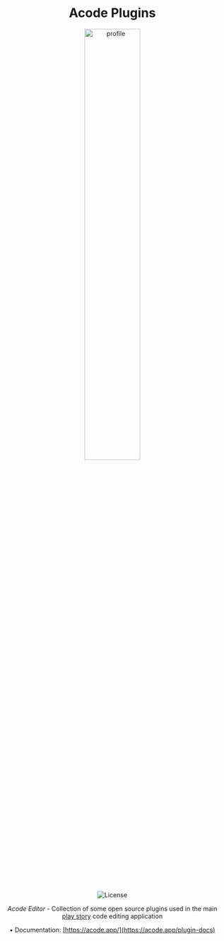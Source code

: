 <div align="center">
<h1>Acode Plugins</h1>
</div>

<div align="center"> 
 <img alt="profile" src="https://raw.githubusercontent.com/deadlyjack/Acode/main/res/logo_1.png" width="50%" />
  <br>
  <img alt="License" src="https://img.shields.io/badge/License-Apache%202.0-blue.svg"/>

 <i>Acode Editor</i> - Collection of some open source plugins used in the main [play story](https://play.google.com/store/apps/details?id=com.foxdebug.acodefree) code editing application

 • Documentation: [https://acode.app/](https://acode.app/plugin-docs)

</div>